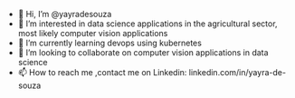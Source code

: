 - 👋 Hi, I’m @yayradesouza
- 👀 I’m interested in data science applications in the agricultural sector, most likely computer vision applications
- 🌱 I’m currently learning devops using kubernetes
- 💞️ I’m looking to collaborate on computer vision applications in data science
- 📫 How to reach me ,contact me on Linkedin: linkedin.com/in/yayra-de-souza
<!---
yayradesouza/yayradesouza is a ✨ special ✨ repository because its `README.md` (this file) appears on your GitHub profile.
You can click the Preview link to take a look at your changes.
--->
